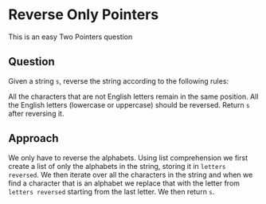 # Reverse Only Pointers

This is an easy Two Pointers question

## Question
Given a string `s`, reverse the string according to the following rules:

All the characters that are not English letters remain in the same position.
All the English letters (lowercase or uppercase) should be reversed.
Return `s` after reversing it.

## Approach
We only have to reverse the alphabets.
Using list comprehension we first create a list of only the alphabets in the string, storing it in `letters reversed`.
We then iterate over all the characters in the string and when we find a character that is an alphabet we replace that with the letter from `letters reversed` starting from the last letter.
We then return `s`. 
